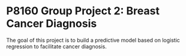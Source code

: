 # P8160 Group Project 2: Breast Cancer Diagnosis

The goal of this project is to build a predictive model based on logistic regression to facilitate cancer diagnosis.
